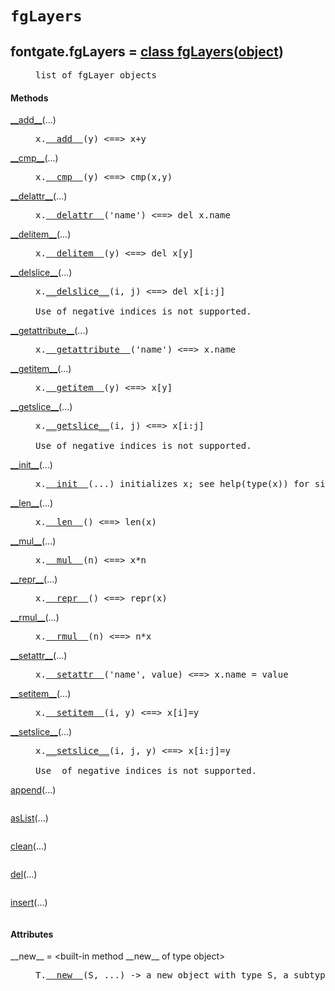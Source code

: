 

<a name="fontgate.fgLayers"></a>

# `fgLayers`


<dt class="class"><h2><span class="class-name">fontgate.fgLayers</span> = <a name="fontgate.fgLayers" href="#fontgate.fgLayers">class fgLayers</a>(<a href="./__builtin__.html#object">object</a>)</h2></dt><dd class="class"><dd>


<pre class="doc" markdown="0">list of fgLayer objects</pre>


</dd><h4 class="head-methods">Methods </h4><dl class="function"><dt><a name="fgLayers-__add__" href="#fgLayers-__add__"><span class="function-name">__add__</span></a><span class="argspec">(...)</span></dt><dd>

<pre class="doc" markdown="0">x.<a href="#fontgate.fgLayers-__add__">__add__</a>(y) <==> x+y</pre>

</dd></dl>
<dl class="function"><dt><a name="fgLayers-__cmp__" href="#fgLayers-__cmp__"><span class="function-name">__cmp__</span></a><span class="argspec">(...)</span></dt><dd>

<pre class="doc" markdown="0">x.<a href="#fontgate.fgLayers-__cmp__">__cmp__</a>(y) <==> cmp(x,y)</pre>

</dd></dl>
<dl class="function"><dt><a name="fgLayers-__delattr__" href="#fgLayers-__delattr__"><span class="function-name">__delattr__</span></a><span class="argspec">(...)</span></dt><dd>

<pre class="doc" markdown="0">x.<a href="#fontgate.fgLayers-__delattr__">__delattr__</a>('name') <==> del x.name</pre>

</dd></dl>
<dl class="function"><dt><a name="fgLayers-__delitem__" href="#fgLayers-__delitem__"><span class="function-name">__delitem__</span></a><span class="argspec">(...)</span></dt><dd>

<pre class="doc" markdown="0">x.<a href="#fontgate.fgLayers-__delitem__">__delitem__</a>(y) <==> del x[y]</pre>

</dd></dl>
<dl class="function"><dt><a name="fgLayers-__delslice__" href="#fgLayers-__delslice__"><span class="function-name">__delslice__</span></a><span class="argspec">(...)</span></dt><dd>

<pre class="doc" markdown="0">x.<a href="#fontgate.fgLayers-__delslice__">__delslice__</a>(i, j) <==> del x[i:j]

Use of negative indices is not supported.</pre>

</dd></dl>
<dl class="function"><dt><a name="fgLayers-__getattribute__" href="#fgLayers-__getattribute__"><span class="function-name">__getattribute__</span></a><span class="argspec">(...)</span></dt><dd>

<pre class="doc" markdown="0">x.<a href="#fontgate.fgLayers-__getattribute__">__getattribute__</a>('name') <==> x.name</pre>

</dd></dl>
<dl class="function"><dt><a name="fgLayers-__getitem__" href="#fgLayers-__getitem__"><span class="function-name">__getitem__</span></a><span class="argspec">(...)</span></dt><dd>

<pre class="doc" markdown="0">x.<a href="#fontgate.fgLayers-__getitem__">__getitem__</a>(y) <==> x[y]</pre>

</dd></dl>
<dl class="function"><dt><a name="fgLayers-__getslice__" href="#fgLayers-__getslice__"><span class="function-name">__getslice__</span></a><span class="argspec">(...)</span></dt><dd>

<pre class="doc" markdown="0">x.<a href="#fontgate.fgLayers-__getslice__">__getslice__</a>(i, j) <==> x[i:j]

Use of negative indices is not supported.</pre>

</dd></dl>
<dl class="function"><dt><a name="fgLayers-__init__" href="#fgLayers-__init__"><span class="function-name">__init__</span></a><span class="argspec">(...)</span></dt><dd>

<pre class="doc" markdown="0">x.<a href="#fontgate.fgLayers-__init__">__init__</a>(...) initializes x; see help(type(x)) for signature</pre>

</dd></dl>
<dl class="function"><dt><a name="fgLayers-__len__" href="#fgLayers-__len__"><span class="function-name">__len__</span></a><span class="argspec">(...)</span></dt><dd>

<pre class="doc" markdown="0">x.<a href="#fontgate.fgLayers-__len__">__len__</a>() <==> len(x)</pre>

</dd></dl>
<dl class="function"><dt><a name="fgLayers-__mul__" href="#fgLayers-__mul__"><span class="function-name">__mul__</span></a><span class="argspec">(...)</span></dt><dd>

<pre class="doc" markdown="0">x.<a href="#fontgate.fgLayers-__mul__">__mul__</a>(n) <==> x*n</pre>

</dd></dl>
<dl class="function"><dt><a name="fgLayers-__repr__" href="#fgLayers-__repr__"><span class="function-name">__repr__</span></a><span class="argspec">(...)</span></dt><dd>

<pre class="doc" markdown="0">x.<a href="#fontgate.fgLayers-__repr__">__repr__</a>() <==> repr(x)</pre>

</dd></dl>
<dl class="function"><dt><a name="fgLayers-__rmul__" href="#fgLayers-__rmul__"><span class="function-name">__rmul__</span></a><span class="argspec">(...)</span></dt><dd>

<pre class="doc" markdown="0">x.<a href="#fontgate.fgLayers-__rmul__">__rmul__</a>(n) <==> n*x</pre>

</dd></dl>
<dl class="function"><dt><a name="fgLayers-__setattr__" href="#fgLayers-__setattr__"><span class="function-name">__setattr__</span></a><span class="argspec">(...)</span></dt><dd>

<pre class="doc" markdown="0">x.<a href="#fontgate.fgLayers-__setattr__">__setattr__</a>('name', value) <==> x.name = value</pre>

</dd></dl>
<dl class="function"><dt><a name="fgLayers-__setitem__" href="#fgLayers-__setitem__"><span class="function-name">__setitem__</span></a><span class="argspec">(...)</span></dt><dd>

<pre class="doc" markdown="0">x.<a href="#fontgate.fgLayers-__setitem__">__setitem__</a>(i, y) <==> x[i]=y</pre>

</dd></dl>
<dl class="function"><dt><a name="fgLayers-__setslice__" href="#fgLayers-__setslice__"><span class="function-name">__setslice__</span></a><span class="argspec">(...)</span></dt><dd>

<pre class="doc" markdown="0">x.<a href="#fontgate.fgLayers-__setslice__">__setslice__</a>(i, j, y) <==> x[i:j]=y

Use  of negative indices is not supported.</pre>

</dd></dl>
<dl class="function"><dt><a name="fgLayers-append" href="#fgLayers-append"><span class="function-name">append</span></a><span class="argspec">(...)</span></dt><dd>

<pre class="doc" markdown="0"></pre>

</dd></dl>
<dl class="function"><dt><a name="fgLayers-asList" href="#fgLayers-asList"><span class="function-name">asList</span></a><span class="argspec">(...)</span></dt><dd>

<pre class="doc" markdown="0"></pre>

</dd></dl>
<dl class="function"><dt><a name="fgLayers-clean" href="#fgLayers-clean"><span class="function-name">clean</span></a><span class="argspec">(...)</span></dt><dd>

<pre class="doc" markdown="0"></pre>

</dd></dl>
<dl class="function"><dt><a name="fgLayers-del" href="#fgLayers-del"><span class="function-name">del</span></a><span class="argspec">(...)</span></dt><dd>

<pre class="doc" markdown="0"></pre>

</dd></dl>
<dl class="function"><dt><a name="fgLayers-insert" href="#fgLayers-insert"><span class="function-name">insert</span></a><span class="argspec">(...)</span></dt><dd>

<pre class="doc" markdown="0"></pre>

</dd></dl>

  <h4 class="head-attrs">Attributes </h4><dl><dt><span class="other-name">__new__</span> = &lt;built-in method __new__ of type object&gt;<dd>

<pre class="doc" markdown="0">T.<a href="#fontgate.fgLayers-__new__">__new__</a>(S, ...) -> a new object with type S, a subtype of T</pre>

</dd></dl>
</dd>
